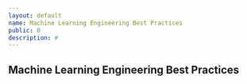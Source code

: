 ```yaml
---
layout: default
name: Machine Learning Engineering Best Practices
public: 0
description: #
---
```


## Machine Learning Engineering Best Practices